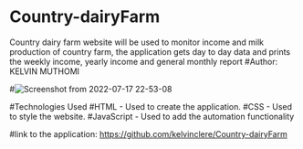 # Country-dairyFarm
Country dairy farm website will be used to monitor income and milk production of country farm, the application gets day to day data and prints the weekly income, yearly income and general monthly report
#Author:
 KELVIN MUTHOMI

#![Screenshot from 2022-07-17 22-53-08](https://user-images.githubusercontent.com/60221414/179422792-3790fbbc-b2d9-4974-87f4-d8911e023910.png)

#Technologies Used
#HTML - Used to create the application.
#CSS - Used to style the website.
#JavaScript - Used to add the automation functionality

#link to the application: https://github.com/kelvinclere/Country-dairyFarm
